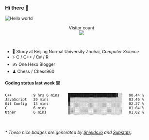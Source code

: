 ### Hi there 👋


<img src="https://raw.githubusercontent.com/sagar-viradiya/sagar-viradiya/master/resources/banner.png" alt="Hello world">
<p align="center"> 
  Visitor count<br/>
  <img src="https://profile-counter.glitch.me/youszoe/count.svg" />
</p>

<br/>


- 🍻  Study at Beijing Normal University Zhuhai, _Computer Science_
- ⚡  C / C++ / C# / R
- ✍️  One Hexo Blogger
- ♟  Chess / Chess960 


#### Coding status last week ⌨️

<!--START_SECTION:waka-->
```text
C++          9 hrs 6 mins    ██████████████████████▓░░   90.44 % 
JavaScript   20 mins         █░░░░░░░░░░░░░░░░░░░░░░░░   03.46 % 
Git Config   13 mins         ▓░░░░░░░░░░░░░░░░░░░░░░░░   02.27 % 
C            6 mins          ▒░░░░░░░░░░░░░░░░░░░░░░░░   01.04 % 
Other        6 mins          ▒░░░░░░░░░░░░░░░░░░░░░░░░   01.02 % 
```
<!--END_SECTION:waka-->

<br/>

<center><img src="http://ghchart.rshah.org/409ba5/yousazoe" alt="" /></center>


<h6>* These nice badges are generated by <a href="https://shields.io/">Shields.io</a> and <a href="https://github.com/spencerwooo/Substats">Substats</a>.</h6>
